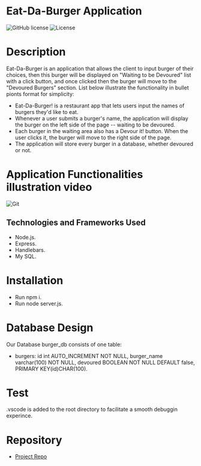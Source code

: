 # Eat-Da-Burger Application
![GitHub license](https://img.shields.io/badge/Made%20by-%40Eng.JordanNaei-orange)
![License](https://img.shields.io/badge/License-ISC-blue.svg "License Badge")

# Description
Eat-Da-Burger is an application that allows the client to input burger of their choices, then this burger will be displayed on "Waiting to be Devoured" list with a click button, and once clicked then the burger will move to the "Devoured Burgers" section. List below illustrate the functionality in bullet pionts format for simplicity:

- Eat-Da-Burger! is a restaurant app that lets users input the names of burgers they'd like to eat.
- Whenever a user submits a burger's name, the application will display the burger on the left side of the page -- waiting to be devoured.
- Each burger in the waiting area also has a Devour it! button. When the user clicks it, the burger will move to the right side of the page.
- The application will store every burger in a database, whether devoured or not.

# Application Functionalities illustration video
![Git](videos/burgerGif.gif)

## Technologies and Frameworks Used
- Node.js.
- Express.
- Handlebars.
- My SQL.

# Installation
- Run npm i.
- Run node server.js.

# Database Design
Our Database burger_db consists of one table:
- burgers: 
  id int AUTO_INCREMENT NOT NULL,
  burger_name varchar(100) NOT NULL,
  devoured BOOLEAN NOT NULL DEFAULT false,
  PRIMARY KEY(id)CHAR(100).

# Test
.vscode is added to the root directory to facilitate a smooth debuggin experince.

# Repository

- [Project Repo](https://github.com/JordanNaei/eatDaBurger)

